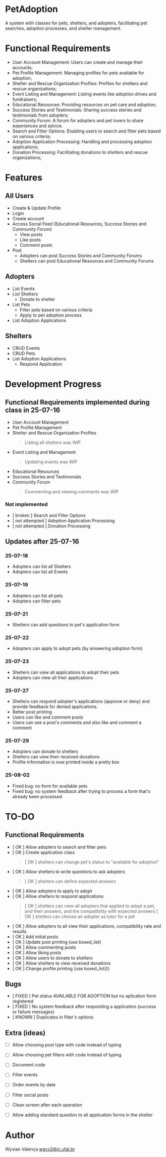 # PetAdoption

A system with classes for pets, shelters, and adopters, facilitating pet searches, adoption processes, and shelter management.


# Functional Requirements

- User Account Management: Users can create and manage their accounts;
- Pet Profile Management: Managing profiles for pets available for adoption;
- Shelter and Rescue Organization Profiles: Profiles for shelters and rescue organizations;
- Event Listing and Management: Listing events like adoption drives and fundraisers;
- Educational Resources: Providing resources on pet care and adoption;
- Success Stories and Testimonials: Sharing success stories and testimonials from adopters;
- Community Forum: A forum for adopters and pet lovers to share experiences and advice.
- Search and Filter Options: Enabling users to search and filter pets based on various criteria;
- Adoption Application Processing: Handling and processing adoption applications;
- Donation Processing: Facilitating donations to shelters and rescue organizations;


# Features

## All Users
- Create & Update Profile
- Login
- Create account
- Access Social Feed (Educational Resources, Success Stories and Community Forum)
    - View posts
    - Like posts
    - Comment posts
- Post
    - Adopters can post Success Stories and Community Forums
    - Shelters can post Educational Resources and Community Forums

## Adopters
- List Events
- List Shelters
    - Donate to shelter
- List Pets
    - Filter pets based on various criteria
    - Apply to pet adoption process
- List Adoption Applications

## Shelters
- CRUD Events
- CRUD Pets
- List Adoption Applications
    - Respond Application


# Development Progress

## Functional Requirements implemented during class in 25-07-16
- User Account Management
- Pet Profile Management
- Shelter and Rescue Organization Profiles
     > Listing all shelters was WIP
- Event Listing and Management
     > Updating events was WIP
- Educational Resources
- Success Stories and Testimonials
- Community Forum
     > Commenting and viewing comments was WIP

### Not implemented
- [ broken ] Search and Filter Options
- [ not attempted ] Adoption Application Processing
- [ not attempted ] Donation Processing

## Updates after 25-07-16

### 25-07-18
- Adopters can list all Shelters
- Adopters can list all Events

### 25-07-19
- Adopters can list all pets
- Adopters can filter pets

### 25-07-21
- Shelters can add questions to pet's application form

### 25-07-22
- Adopters can apply to adopt pets (by answering adoption form)

### 25-07-23
- Shelters can view all applications to adopt their pets
- Adopters can view all their applications

### 25-07-27
- Shelters can respond adopter's applications (approve or deny) and provide feedback for denied applications.
- Better post printing
- Users can like and comment posts
- Users can see a post's comments and also like and comment a comment

### 25-07-29
- Adopters can donate to shelters
- Shelters can view their received donations
- Profile information is now printed inside a pretty box

### 25-08-02
- Fixed bug: no form for available pets
- Fixed bug: no system feedback after trying to process a form that's already been processed


# TO-DO

## Functional Requirements
- [ OK ] Allow adopters to search and filter peto
- [ OK ] Create application class
    > [ OK ] shelters can change pet's status to "available for adoption" 
- [ OK ] Allow shelters to write questions to ask adopters
    > [ OK ] shelters can define expected answers
- [ OK ] Allow adopters to apply to adopt
- [ OK ] Allow shelters to respond applications
    > [ OK ] shelters can view all adopters that applied to adopt a pet, and their answers, and the compatibility with expected answers
    > [ OK ] shelters can choose an adopter as tutor for a pet
- [ OK ] Allow adopters to all view their applications, compatibility rate and results
- [ OK ] Add initial posts
- [ OK ] Update post printing (use boxed_list)
- [ OK ] Allow commenting posts
- [ OK ] Allow liking posts
- [ OK ] Allow users to donate to shelters
- [ OK ] Allow shelters to view received donations
- [ OK ] Change profile printing (use boxed_list())

## Bugs
- [ FIXED ] Pet status AVAILABLE FOR ADOPTION but no aplication form registered
- [ FIXED ] No system feedback after responding a application (success or failure messages)
- [ KNOWN ] Duplicates in filter's options

## Extra (ideas)
- [ ] Allow choosing post type with code instead of typing
- [ ] Allow choosing pet filters with code instead of typing
- [ ] Document code
- [ ] Filter events
- [ ] Order events by date
- [ ] Filter social posts
- [ ] Clean screen after each operation
- [ ] Allow adding standard question to all application forms in the shelter


# Author
Wyvian Valença
wgcv2@ic.ufal.br
